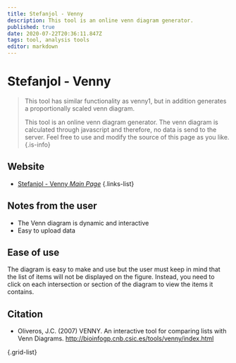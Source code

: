 ```yaml
---
title: Stefanjol - Venny
description: This tool is an online venn diagram generator.
published: true
date: 2020-07-22T20:36:11.847Z
tags: tool, analysis tools
editor: markdown
---
```


# Stefanjol - Venny

> This tool has similar functionality as venny1, but in addition generates a proportionally scaled venn diagram.
>
> This tool is an online venn diagram generator. The venn diagram is calculated through javascript and therefore, no data is send to the server. Feel free to use and modify the source of this page as you like.
{.is-info}

## Website 

- [Stefanjol - Venny *Main Page*](https://www.stefanjol.nl/venny)
 {.links-list}
 
 ## Notes from the user
 - The Venn diagram is dynamic and interactive
 - Easy to upload data
 
 
 ## Ease of use

The diagram is easy to make and use but the user must keep in mind that the list of items will not be displayed on the figure. Instead, you need to click on each intersection or section of the diagram to view the items it contains. 

 ## Citation 
- Oliveros, J.C. (2007) VENNY. An interactive tool for comparing lists with Venn Diagrams. http://bioinfogp.cnb.csic.es/tools/venny/index.html

{.grid-list}
